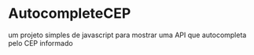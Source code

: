 # AutocompleteCEP
um projeto simples de javascript para mostrar uma API que autocompleta pelo CEP informado
